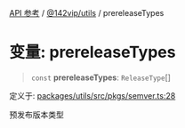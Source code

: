 [API 参考](../wiki/Home) / [@142vip/utils](../wiki/@142vip.utils) / prereleaseTypes

# 变量: prereleaseTypes

> `const` **prereleaseTypes**: `ReleaseType`\[]

定义于: [packages/utils/src/pkgs/semver.ts:28](https://github.com/142vip/core-x/blob/58a4aca72f73ebc92491a458c9b83754486dc296/packages/utils/src/pkgs/semver.ts#L28)

预发布版本类型
